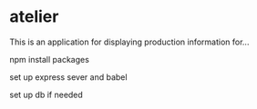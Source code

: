 # atelier
This is an application for displaying production information for...

npm install packages

set up express sever and babel

set up db if needed

